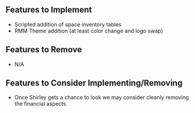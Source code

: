

## Features to Implement ##

* Scripted addition of space inventory tables
* RMM Theme addition (at least color change and logo swap)

## Features to Remove ##

* N/A

## Features to Consider Implementing/Removing ##

* Once Shirley gets a chance to look we may consider cleanly removing the financial aspects
